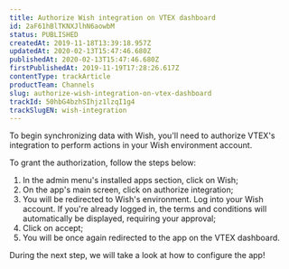 ```yaml
---
title: Authorize Wish integration on VTEX dashboard 
id: 2aF61hBlTKNXJlhN6aowbM
status: PUBLISHED
createdAt: 2019-11-18T13:39:18.957Z
updatedAt: 2020-02-13T15:47:46.680Z
publishedAt: 2020-02-13T15:47:46.680Z
firstPublishedAt: 2019-11-19T17:28:26.617Z
contentType: trackArticle
productTeam: Channels
slug: authorize-wish-integration-on-vtex-dashboard 
trackId: 50hbG4bzhSIhjz1lzqI1g4
trackSlugEN: wish-integration
---
```


To begin synchronizing data with Wish, you'll need to authorize VTEX's integration to perform actions in your Wish environment account.

To grant the authorization, follow the steps below:

1. In the admin menu's installed apps section, click on Wish;
2. On the app's main screen, click on authorize integration;
3. You will be redirected to Wish's environment. Log into your Wish account. If you're already logged in, the terms and conditions will automatically be displayed, requiring your approval;
4. Click on accept;
5. You will be once again redirected to the app on the VTEX dashboard.

During the next step, we will take a look at how to configure the app! 
